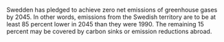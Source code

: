Swedden has pledged to achieve zero net emissions of greenhouse gases by 2045. In other words, emissions from the Swedish territory are to be at least 85 percent lower in 2045 than they were 1990. The remaining 15 percent may be covered by carbon sinks or emission reductions abroad.
